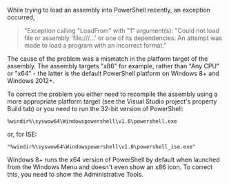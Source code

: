 

While trying to load an assembly into PowerShell recently, an exception occurred,

> "Exception calling "LoadFrom" with "1" argument(s): "Could not load file or assembly 'file:///...' or one of its dependencies. An attempt was made to load a program with an incorrect format."

The cause of the problem was a mismatch in the platform target of the assembly. The assembly targets "x86" for example, rather than "Any CPU" or "x64" - the latter is the default PowerShell platform on Windows 8+ and Windows 2012+.

To correct the problem you either need to recompile the assembly using a more appropriate platform target (see the Visual Studio project's property Build tab) or you need to run the 32-bit version of PowerShell:

`%windir%\syswow64\Windowspowershell\v1.0\powershell.exe`

or, for ISE:

`"%windir%\syswow64\Windowspowershell\v1.0\powershell_ise.exe"`

Windows 8+ runs the x64 version of PowerShell by default when launched from the Windows Menu and doesn't even show an x86 icon. To correct this, you need to show the Administrative Tools.
